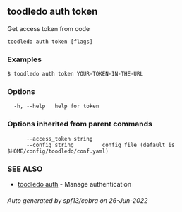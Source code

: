 ## toodledo auth token

Get access token from code

```
toodledo auth token [flags]
```

### Examples

```
$ toodledo auth token YOUR-TOKEN-IN-THE-URL

```

### Options

```
  -h, --help   help for token
```

### Options inherited from parent commands

```
      --access_token string   
      --config string         config file (default is $HOME/config/toodledo/conf.yaml)
```

### SEE ALSO

* [toodledo auth](toodledo_auth.md)	 - Manage authentication

###### Auto generated by spf13/cobra on 26-Jun-2022
